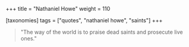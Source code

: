 +++
title = "Nathaniel Howe"
weight = 110

[taxonomies]
tags = ["quotes", "nathaniel howe", "saints"]
+++

> "The way of the world is to praise dead saints and prosecute live ones."

